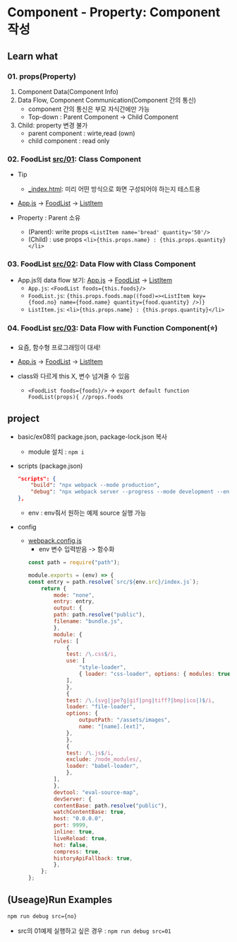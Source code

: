 # Component - Property: Component 작성

## Learn what

### 01. props(Property)

1. Component Data(Component Info)
2.  Data Flow, Component Communication(Component 간의 통신)
    * component 간의 통신은 부모 자식간에만 가능
    * Top-down : Parent Component -> Child Component
3. Child: property 변경 불가
    * parent component : wirte,read (own)
    * child component : read only

### 02. FoodList [src/01](src/01): Class Component

* Tip
    * [_index.html](public/_index.html): 미리 어떤 방식으로 화면 구성되어야 하는지 테스트용

* [App.js](src/01/App.js) -> [FoodList](src/01/FoodList.js) -> [ListItem](src/01/ListItem.js)

* Property : Parent 소유
    * (Parent): write props ```<ListItem name='bread' quantity='50'/>```
    * (Child) : use props ```<li>{this.props.name} : {this.props.quantity}</li>```

### 03. FoodList [src/02](src/02): Data Flow with Class Component

* App.js의 data flow 보기: [App.js](src/02/App.js) -> [FoodList](src/02/FoodList.js) -> [ListItem](src/02/ListItem.js)
    * ```App.js```: ```<FoodList foods={this.foods}/>```
    * ```FoodList.js```: ```{this.props.foods.map((food)=><ListItem key={food.no} name={food.name} quantity={food.quantity} />)}```
    * ```ListItem.js```: ```<li>{this.props.name} : {this.props.quantity}</li>```

### 04. FoodList [src/03](src/03): Data Flow with Function Component(:star:)

* 요즘, 함수형 프로그래밍이 대세!

* [App.js](src/03/App.js) -> [FoodList](src/03/FoodList.js) -> [ListItem](src/03/ListItem.js)

* class와 다르게 this X, 변수 넘겨줄 수 있음
    * ```<FoodList foods={foods}/>``` -> ```export default function FoodList(props){ //props.foods```

## project

* basic/ex08의 package.json, package-lock.json 복사
    * module 설치 : ```npm i```

* scripts (package.json)
    ```json
    "scripts": {
        "build": "npx webpack --mode production",
        "debug": "npx webpack server --progress --mode development --env"
    },
    ```
    * env : env줘서 원하는 예제 source 실행 가능
* config
    * [webpack.config.js](webpack.config.js)
        * env 변수 입력받음 -> 함수화
        ```js
        const path = require("path");

        module.exports = (env) => {
        const entry = path.resolve(`src/${env.src}/index.js`);
            return {
                mode: "none",
                entry: entry,
                output: {
                path: path.resolve("public"),
                filename: "bundle.js",
                },
                module: {
                rules: [
                    {
                    test: /\.css$/i,
                    use: [
                        "style-loader",
                        { loader: "css-loader", options: { modules: true } },
                    ],
                    },
                    {
                    test: /\.(svg|jpe?g|gif|png|tiff?|bmp|ico|)$/i,
                    loader: "file-loader",
                    options: {
                        outputPath: "/assets/images",
                        name: "[name].[ext]",
                    },
                    },
                    {
                    test: /\.js$/i,
                    exclude: /node_modules/,
                    loader: "babel-loader",
                    },
                ],
                },
                devtool: "eval-source-map",
                devServer: {
                contentBase: path.resolve("public"),
                watchContentBase: true,
                host: "0.0.0.0",
                port: 9999,
                inline: true,
                liveReload: true,
                hot: false,
                compress: true,
                historyApiFallback: true,
                },
            };
        };
        ```

## (Useage)Run Examples

```bash
npm run debug src={no}
```
* src의 01예제 실행하고 싶은 경우 : ```npm run debug src=01```
 